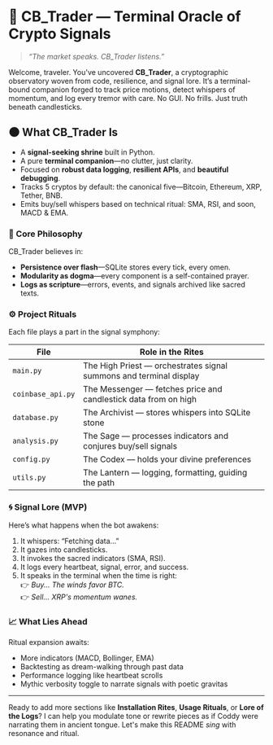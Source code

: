# 🧠 CB_Trader — Terminal Oracle of Crypto Signals

> _“The market speaks. CB_Trader listens.”_

Welcome, traveler. You've uncovered **CB_Trader**, a cryptographic observatory woven from code, resilience, and signal lore. It’s a terminal-bound companion forged to track price motions, detect whispers of momentum, and log every tremor with care. No GUI. No frills. Just truth beneath candlesticks.

## 🌑 What CB_Trader Is

- A **signal-seeking shrine** built in Python.
- A pure **terminal companion**—no clutter, just clarity.
- Focused on **robust data logging**, **resilient APIs**, and **beautiful debugging**.
- Tracks 5 cryptos by default: the canonical five—Bitcoin, Ethereum, XRP, Tether, BNB.
- Emits buy/sell whispers based on technical ritual: SMA, RSI, and soon, MACD & EMA.

### 🔧 Core Philosophy

CB_Trader believes in:

- **Persistence over flash**—SQLite stores every tick, every omen.
- **Modularity as dogma**—every component is a self-contained prayer.
- **Logs as scripture**—errors, events, and signals archived like sacred texts.

### ⚙️ Project Rituals

Each file plays a part in the signal symphony:

| File                | Role in the Rites                                                  |
|---------------------|--------------------------------------------------------------------|
| `main.py`           | The High Priest — orchestrates signal summons and terminal display |
| `coinbase_api.py`   | The Messenger — fetches price and candlestick data from on high    |
| `database.py`       | The Archivist — stores whispers into SQLite stone                  |
| `analysis.py`       | The Sage — processes indicators and conjures buy/sell signals      |
| `config.py`         | The Codex — holds your divine preferences                          |
| `utils.py`          | The Lantern — logging, formatting, guiding the path                |

### 🌀 Signal Lore (MVP)

Here’s what happens when the bot awakens:

1. It whispers: “Fetching data…”
2. It gazes into candlesticks.
3. It invokes the sacred indicators (SMA, RSI).
4. It logs every heartbeat, signal, error, and success.
5. It speaks in the terminal when the time is right:  
   👉 _Buy... The winds favor BTC._  
   👉 _Sell... XRP's momentum wanes._

### 📈 What Lies Ahead

Ritual expansion awaits:

- More indicators (MACD, Bollinger, EMA)
- Backtesting as dream-walking through past data
- Performance logging like heartbeat scrolls
- Mythic verbosity toggle to narrate signals with poetic gravitas

---

Ready to add more sections like **Installation Rites**, **Usage Rituals**, or **Lore of the Logs**? I can help you modulate tone or rewrite pieces as if Coddy were narrating them in ancient tongue. Let's make this README _sing_ with resonance and ritual.
